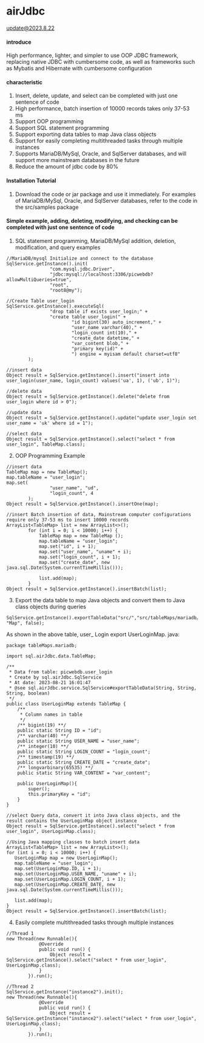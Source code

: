 # airJdbc
update@2023.8.22

#### introduce
High performance, lighter, and simpler to use OOP JDBC framework, replacing native JDBC with cumbersome code, as well as frameworks such as Mybatis and Hibernate with cumbersome configuration

#### characteristic
1. Insert, delete, update, and select can be completed with just one sentence of code
2. High performance, batch insertion of 10000 records takes only 37-53 ms
3. Support OOP programming
4. Support SQL statement programming
5. Support exporting data tables to map Java class objects
6. Support for easily completing multithreaded tasks through multiple instances
7. Supports MariaDB/MySql, Oracle, and SqlServer databases, and will support more mainstream databases in the future
8. Reduce the amount of jdbc code by 80%


#### Installation Tutorial

1.  Download the code or jar package and use it immediately. For examples of MariaDB/MySql, Oracle, and SqlServer databases, refer to the code in the src/samples package

#### Simple example, adding, deleting, modifying, and checking can be completed with just one sentence of code

1.  SQL statement programming, MariaDB/MySql addition, deletion, modification, and query examples

```
//MariaDB/mysql Initialize and connect to the database
SqlService.getInstance().init(
                "com.mysql.jdbc.Driver",
                "jdbc:mysql://localhost:3306/picwebdb?allowMultiQueries=true",
                "root",
                "root8@my");
```

```
//Create Table user_login
SqlService.getInstance().executeSql(
                "drop table if exists user_login;" +
                "create table user_login(" +
                        "id bigint(30) auto_increment," +
                        "user_name varchar(40)," +
                        "login_count int(10)," +
                        "create_date datetime," +
                        "var_content blob," +
                        "primary key(id)" +
                        ") engine = myisam default charset=utf8"
        );
```

```
//insert data
Object result = SqlService.getInstance().insert("insert into user_login(user_name, login_count) values('ua', 1), ('ub', 1)");
```

```
//delete data
Object result = SqlService.getInstance().delete("delete from user_login where id > 0");
```

```
//update data
Object result = SqlService.getInstance().update("update user_login set user_name = 'uk' where id = 1");
```

```
//select data
Object result = SqlService.getInstance().select("select * from user_login", TableMap.class);
```

2.  OOP Programming Example

```
//insert data
TableMap map = new TableMap();
map.tableName = "user_login";
map.set(
                "user_name", "ud",
                "login_count", 4
        );
Object result = SqlService.getInstance().insertOne(map);
```

```
//insert Batch insertion of data, Mainstream computer configurations require only 37-53 ms to insert 10000 records
ArrayList<TableMap> list = new ArrayList<>();
        for (int i = 0; i < 10000; i++) {
            TableMap map = new TableMap ();
            map.tableName = "user_login";
            map.set("id", i + 1);
            map.set("user_name", "uname" + i);
            map.set("login_count", i + 1);
            map.set("create_date", new java.sql.Date(System.currentTimeMillis()));

            list.add(map);
        }
Object result = SqlService.getInstance().insertBatch(list);
```

3.  Export the data table to map Java objects and convert them to Java class objects during queries
```
SqlService.getInstance().exportTableData("src/","src/tableMaps/mariadb/", "Map", false);
```

As shown in the above table, user_ Login export UserLoginMap. java:
```
package tableMaps.mariadb;

import sql.airJdbc.data.TableMap;

/**
 * Data from table: picwebdb.user_login
 * Create by sql.airJdbc.SqlService
 * At date: 2023-08-21 16:01:47
 * @see sql.airJdbc.service.SqlService#exportTableData(String, String, String, boolean)
 */
public class UserLoginMap extends TableMap {
    /**
     * Column names in table
     */
    /** bigint(19) **/
    public static String ID = "id";
    /** varchar(40) **/
    public static String USER_NAME = "user_name";
    /** integer(10) **/
    public static String LOGIN_COUNT = "login_count";
    /** timestamp(19) **/
    public static String CREATE_DATE = "create_date";
    /** longvarbinary(65535) **/
    public static String VAR_CONTENT = "var_content";

    public UserLoginMap(){
        super();
        this.primaryKey = "id";
    }
}
```

```
//select Query data, convert it into Java class objects, and the result contains the UserLoginMap object instance
Object result = SqlService.getInstance().select("select * from user_login", UserLoginMap.class);
```

```
//Using Java mapping classes to batch insert data
ArrayList<TableMap> list = new ArrayList<>();
for (int i = 0; i < 10000; i++) {
   UserLoginMap map = new UserLoginMap();
   map.tableName = "user_login";
   map.set(UserLoginMap.ID, i + 1);
   map.set(UserLoginMap.USER_NAME, "uname" + i);
   map.set(UserLoginMap.LOGIN_COUNT, i + 1);
   map.set(UserLoginMap.CREATE_DATE, new java.sql.Date(System.currentTimeMillis()));

   list.add(map);
}
Object result = SqlService.getInstance().insertBatch(list);
```

4.  Easily complete multithreaded tasks through multiple instances

```
//Thread 1
new Thread(new Runnable(){
            @Override
            public void run() {
                Object result = SqlService.getInstance().select("select * from user_login", UserLoginMap.class);
            }
        }).run();

//Thread 2
SqlService.getInstance("instance2").init();
new Thread(new Runnable(){
            @Override
            public void run() {
                Object result = SqlService.getInstance("instance2").select("select * from user_login", UserLoginMap.class);
            }
        }).run();
```

